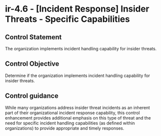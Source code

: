 # ir-4.6 - \[Incident Response\] Insider Threats - Specific Capabilities

## Control Statement

The organization implements incident handling capability for insider threats.

## Control Objective

Determine if the organization implements incident handling capability for insider threats.

## Control guidance

While many organizations address insider threat incidents as an inherent part of their organizational incident response capability, this control enhancement provides additional emphasis on this type of threat and the need for specific incident handling capabilities (as defined within organizations) to provide appropriate and timely responses.
